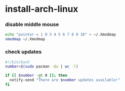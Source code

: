 # install-arch-linux

### disable middle mouse
```bash
echo "pointer = 1 0 3 4 5 6 7 8 9 10" > ~/.Xmodmap
xmodmap ~/.Xmodmap
```

### check updates
```bash
#!/bin/bash
number=$(sudo pacman -Qu | wc -l)

if [[ $number -gt 0 ]]; then
  notify-send "There are $number updates available!"
fi
```
